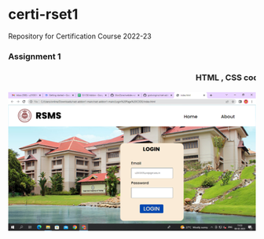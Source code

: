 # certi-rset1
Repository for Certification Course 2022-23
<h3>Assignment 1<h3>
<marquee> HTML , CSS code for login page along with Screenshot </marquee>

![](https://github.com/GloriZone/webdev-addon2/blob/main/Screenshot%20(3).png)
